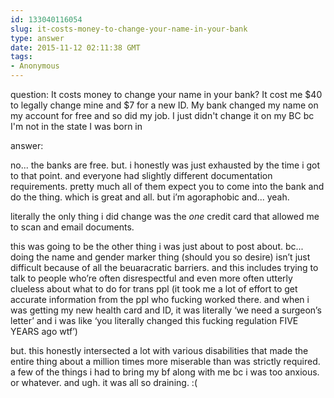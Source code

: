 ```yaml
---
id: 133040116054
slug: it-costs-money-to-change-your-name-in-your-bank
type: answer
date: 2015-11-12 02:11:38 GMT
tags:
- Anonymous
---
```

question: It costs money to change your name in your bank? It cost me $40 to legally change mine and $7 for a new ID. My bank changed my name on my account for free and so did my job. I just didn't change it on my BC bc I'm not in the state I was born in

answer: <p>no... the banks are free. but. i honestly was just exhausted by the time i got to that point. and everyone had slightly different documentation requirements. pretty much all of them expect you to come into the bank and do the thing. which is great and all. but i’m agoraphobic and... yeah.&nbsp;</p><p>literally the only thing i did change was the *one* credit card that allowed me to scan and email documents.&nbsp;</p><p>this was going to be the other thing i was just about to post about. bc... doing the name and gender marker thing (should you so desire) isn’t just difficult because of all the beuaracratic barriers. and this includes trying to talk to people who’re often disrespectful and even more often utterly clueless about what to do for trans ppl (it took me a lot of effort to get accurate information from the ppl who fucking worked there. and when i was getting my new health card and ID, it was literally&nbsp;‘we need a surgeon’s letter’ and i was like&nbsp;‘you literally changed this fucking regulation FIVE YEARS ago wtf’)</p><p>but. this honestly intersected a lot with various disabilities that made the entire thing about a million times more miserable than was strictly required. a few of the things i had to bring my bf along with me bc i was too anxious. or whatever. and ugh. it was all so draining. :(</p>